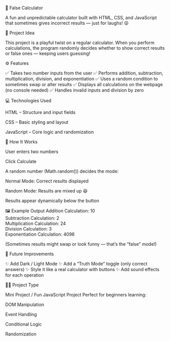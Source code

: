 🎲 False Calculator

A fun and unpredictable calculator built with HTML, CSS, and JavaScript that sometimes gives incorrect results — just for laughs! 😜

🧠 Project Idea

This project is a playful twist on a regular calculator.
When you perform calculations, the program randomly decides whether to show correct results or false ones — keeping users guessing!

⚙️ Features

✅ Takes two number inputs from the user
✅ Performs addition, subtraction, multiplication, division, and exponentiation
✅ Uses a random condition to sometimes swap or alter results
✅ Displays all calculations on the webpage (no console needed)
✅ Handles invalid inputs and division by zero

💻 Technologies Used

HTML – Structure and input fields

CSS – Basic styling and layout

JavaScript – Core logic and randomization

🧩 How It Works

User enters two numbers

Click Calculate

A random number (Math.random()) decides the mode:

Normal Mode: Correct results displayed

Random Mode: Results are mixed up 😆

Results appear dynamically below the button

🖼️ Example Output
Addition Calculation: 10  
Subtraction Calculation: 2  
Multiplication Calculation: 24  
Division Calculation: 3  
Exponentiation Calculation: 4096

(Sometimes results might swap or look funny — that’s the “false” mode!)

🧩 Future Improvements

✨ Add Dark / Light Mode
✨ Add a “Truth Mode” toggle (only correct answers)
✨ Style it like a real calculator with buttons
✨ Add sound effects for each operation

🧑‍💻 Project Type

Mini Project / Fun JavaScript Project
Perfect for beginners learning:

DOM Manipulation

Event Handling

Conditional Logic

Randomization
